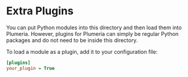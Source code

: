# Extra Plugins

You can put Python modules into this directory and then load them into Plumeria. However, plugins for Plumeria can simply be regular Python packages and do not need to be inside this directory.

To load a module as a plugin, add it to your configuration file:

```ini
[plugins]
your_plugin = True
```
